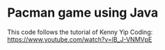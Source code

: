 # Pacman game using Java
This code follows the tutorial of Kenny Yip Coding: https://www.youtube.com/watch?v=lB_J-VNMVpE
